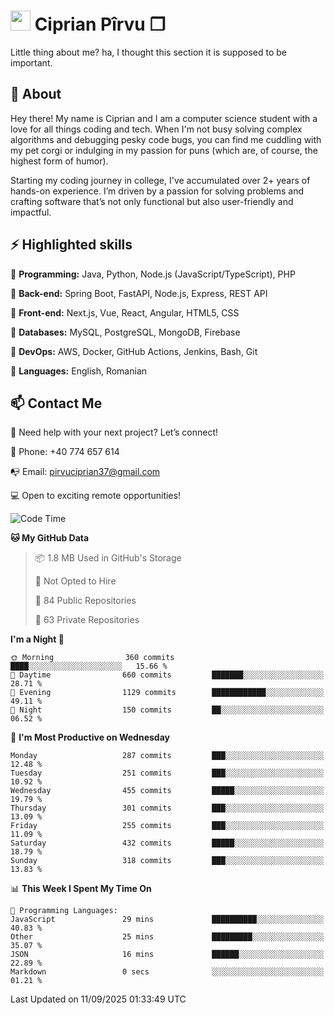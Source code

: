 # <img height="32px" src="https://user-images.githubusercontent.com/74038190/216122041-518ac897-8d92-4c6b-9b3f-ca01dcaf38ee.png"> Ciprian Pîrvu ❐ </h1>

Little thing about me? ha, I thought this section it is supposed to be important.

## 🧐 About

Hey there! My name is Ciprian and I am a computer science student with a love for all things coding and tech. When I'm not busy solving complex algorithms and debugging pesky code bugs, you can find me cuddling with my pet corgi or indulging in my passion for puns (which are, of course, the highest form of humor).

Starting my coding journey in college, I've accumulated over 2+ years of hands-on experience. I’m driven by a passion for solving problems and crafting software that’s not only functional but also user-friendly and impactful.


## ⚡ Highlighted skills

🎯 **Programming:** Java, Python, Node.js (JavaScript/TypeScript), PHP

🎯 **Back-end:** Spring Boot, FastAPI, Node.js, Express, REST API

🎯 **Front-end:** Next.js, Vue, React, Angular, HTML5, CSS

🎯 **Databases:** MySQL, PostgreSQL, MongoDB, Firebase

🎯 **DevOps:** AWS, Docker, GitHub Actions, Jenkins, Bash, Git

🎯 **Languages:** English, Romanian



## 📫 Contact Me

🤝 Need help with your next project? Let’s connect!

📱 Phone: +40 774 657 614

📭 Email: pirvuciprian37@gmail.com


💻 Open to exciting remote opportunities!

<!--START_SECTION:waka-->
![Code Time](http://img.shields.io/badge/Code%20Time-2%2C352%20hrs%2036%20mins-blue)

**🐱 My GitHub Data** 

> 📦 1.8 MB Used in GitHub's Storage 
 > 
> 🚫 Not Opted to Hire
 > 
> 📜 84 Public Repositories 
 > 
> 🔑 63 Private Repositories 
 > 
**I'm a Night 🦉** 

```text
🌞 Morning                360 commits         ████░░░░░░░░░░░░░░░░░░░░░   15.66 % 
🌆 Daytime                660 commits         ███████░░░░░░░░░░░░░░░░░░   28.71 % 
🌃 Evening                1129 commits        ████████████░░░░░░░░░░░░░   49.11 % 
🌙 Night                  150 commits         ██░░░░░░░░░░░░░░░░░░░░░░░   06.52 % 
```
📅 **I'm Most Productive on Wednesday** 

```text
Monday                   287 commits         ███░░░░░░░░░░░░░░░░░░░░░░   12.48 % 
Tuesday                  251 commits         ███░░░░░░░░░░░░░░░░░░░░░░   10.92 % 
Wednesday                455 commits         █████░░░░░░░░░░░░░░░░░░░░   19.79 % 
Thursday                 301 commits         ███░░░░░░░░░░░░░░░░░░░░░░   13.09 % 
Friday                   255 commits         ███░░░░░░░░░░░░░░░░░░░░░░   11.09 % 
Saturday                 432 commits         █████░░░░░░░░░░░░░░░░░░░░   18.79 % 
Sunday                   318 commits         ███░░░░░░░░░░░░░░░░░░░░░░   13.83 % 
```


📊 **This Week I Spent My Time On** 

```text
💬 Programming Languages: 
JavaScript               29 mins             ██████████░░░░░░░░░░░░░░░   40.83 % 
Other                    25 mins             █████████░░░░░░░░░░░░░░░░   35.07 % 
JSON                     16 mins             ██████░░░░░░░░░░░░░░░░░░░   22.89 % 
Markdown                 0 secs              ░░░░░░░░░░░░░░░░░░░░░░░░░   01.21 % 
```


 Last Updated on 11/09/2025 01:33:49 UTC
<!--END_SECTION:waka-->
